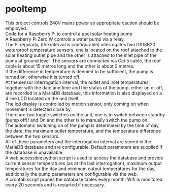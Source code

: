 # pooltemp
This project controls 240V mains power so appropriate caution should be employed.<br>
Code for a Raspberry Pi to control a pool solar heating pump<br>
A Raspberry Pi Zero W controls a water pump via a relay.<br>
The Pi regularly, (the interval is configurable) interrogates two DS18B20 waterproof temperature sensors, 
one is located on the roof attached to the solar heating outlet pipe and the other is attached
to the inlet pipe of the pump at ground level. The sensors are connected via Cat 5 cable, the roof cable is about
15 metres long and the other is about 2 metres.<br>
If the difference in temperature is deemed to be sufficient, the pump is turned on, otherwise it is turned off.<br>
At the sensor interrogation interval, the outlet and inlet temperatures, together with the date and time and the
status of the pump, either on or off, are recorded in a MariaDB database, this information
is also displayed on a 4 line LCD located on the unit itself.<br>
The lcd display is controlled by motion sensor, only coming on when movement is detected close by.<br>
There are two toggle switches on the unit, one is to switch between standby (pump off)/ and On and
the other is to manually switch the pump on.<br>
The automatic switching on of the pump is determined by the time of day, the date, the maximum outlet temperature,
and the temperature difference between the two sensors.<br> All of these parameters and the interrogation interval 
are stored in the MariaDB database and are configurable. Default parameters are supplied if the database is unavailable.<br> 
A web accessible python script is used to access the database and provide current sensor temperatures (as at the last interrogation),
maximum output temperatures for the day and minimum output temperatures for the day, additionally the pump parameters are configurable
via the web.<br>
A crontab script prunes the database tables every month.
Wifi is monitored every 20 seconds and is restarted if necessary.
